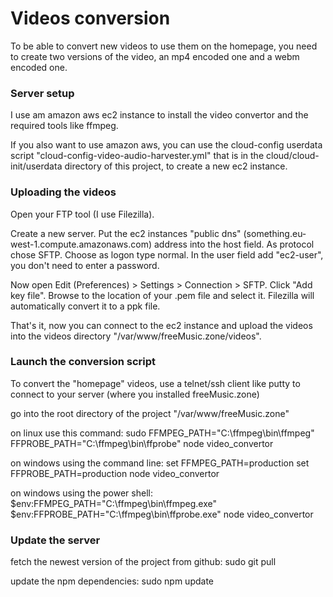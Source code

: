 # Videos conversion

To be able to convert new videos to use them on the homepage, you need to create two versions of the video, an mp4 encoded one and a webm encoded one.

### Server setup

I use am amazon aws ec2 instance to install the video convertor and the required tools like ffmpeg.

If you also want to use amazon aws, you can use the cloud-config userdata script "cloud-config-video-audio-harvester.yml" that is in the cloud/cloud-init/userdata directory of this project, to create a new ec2 instance.

### Uploading the videos

Open your FTP tool (I use Filezilla).

Create a new server.
Put the ec2 instances "public dns" (something.eu-west-1.compute.amazonaws.com) address into the host field.
As protocol chose SFTP.
Choose as logon type normal.
In the user field add "ec2-user", you don't need to enter a password.

Now open Edit (Preferences) > Settings > Connection > SFTP.
Click "Add key file".
Browse to the location of your .pem file and select it. Filezilla will automatically convert it to a ppk file.

That's it, now you can connect to the ec2 instance and upload the videos into the videos directory "/var/www/freeMusic.zone/videos".

### Launch the conversion script

To convert the "homepage" videos, use a telnet/ssh client like putty to connect to your server (where you installed freeMusic.zone)

go into the root directory of the project "/var/www/freeMusic.zone"

on linux use this command:
sudo FFMPEG_PATH="C:\ffmpeg\bin\ffmpeg" FFPROBE_PATH="C:\ffmpeg\bin\ffprobe" node video_convertor

on windows using the command line:
set FFMPEG_PATH=production
set FFPROBE_PATH=production
node video_convertor

on windows using the power shell:
$env:FFMPEG_PATH="C:\ffmpeg\bin\ffmpeg.exe"
$env:FFPROBE_PATH="C:\ffmpeg\bin\ffprobe.exe"
node video_convertor

### Update the server

fetch the newest version of the project from github:
sudo git pull

update the npm dependencies:
sudo npm update